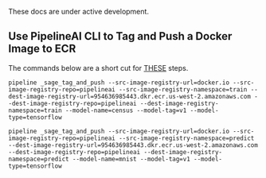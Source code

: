 These docs are under active development.

## Use PipelineAI CLI to Tag and Push a Docker Image to ECR
The commands below are a short cut for [THESE](http://docs.aws.amazon.com/AmazonECR/latest/userguide/docker-push-ecr-image.html) steps.
```
pipeline _sage_tag_and_push --src-image-registry-url=docker.io --src-image-registry-repo=pipelineai --src-image-registry-namespace=train --dest-image-registry-url=954636985443.dkr.ecr.us-west-2.amazonaws.com --dest-image-registry-repo=pipelineai --dest-image-registry-namespace=train --model-name=census --model-tag=v1 --model-type=tensorflow
```
```
pipeline _sage_tag_and_push --src-image-registry-url=docker.io --src-image-registry-repo=pipelineai --src-image-registry-namespace=predict --dest-image-registry-url=954636985443.dkr.ecr.us-west-2.amazonaws.com --dest-image-registry-repo=pipelineai --dest-image-registry-namespace=predict --model-name=mnist --model-tag=v1 --model-type=tensorflow
```
